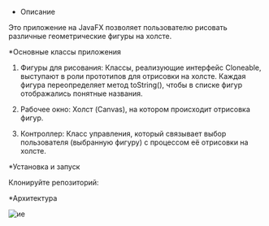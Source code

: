 * Описание

Это приложение на JavaFX позволяет пользователю рисовать различные геометрические фигуры на холсте.

*Основные классы приложения

1. Фигуры для рисования: Классы, реализующие интерфейс Cloneable, выступают в роли прототипов для отрисовки на холсте. Каждая фигура переопределяет метод toString(), чтобы в списке фигур отображались понятные названия.

2. Рабочее окно: Холст (Canvas), на котором происходит отрисовка фигур.

3. Контроллер: Класс управления, который связывает выбор пользователя (выбранную фигуру) с процессом её отрисовки на холсте.

*Установка и запуск

Клонируйте репозиторий:



*Архитектура

![ие](https://github.com/user-attachments/assets/b89d3bf0-333b-4d88-bc8a-fadb0d020d45)


